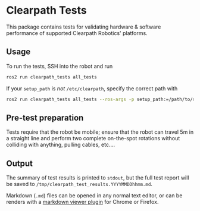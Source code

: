 # Clearpath Tests

This package contains tests for validating hardware & software performance of supported
Clearpath Robotics' platforms.

## Usage

To run the tests, SSH into the robot and run

```bash
ros2 run clearpath_tests all_tests
```

If your `setup_path` is _not_ `/etc/clearpath`, specify the correct path with

```bash
ros2 run clearpath_tests all_tests --ros-args -p setup_path:=/path/to/setup_dir
```

## Pre-test preparation

Tests require that the robot be mobile; ensure that the robot can travel 5m in a straight line
and perform two complete on-the-spot rotations without colliding with anything, pulling cables,
etc....

## Output

The summary of test results is printed to `stdout`, but the full test report will be saved to
`/tmp/clearpath_test_results.YYYYMMDDhhmm.md`.

Markdown (`.md`) files can be opened in any normal text editor, or can be renders with a
[markdown viewer plugin](https://github.com/simov/markdown-viewer) for Chrome or Firefox.